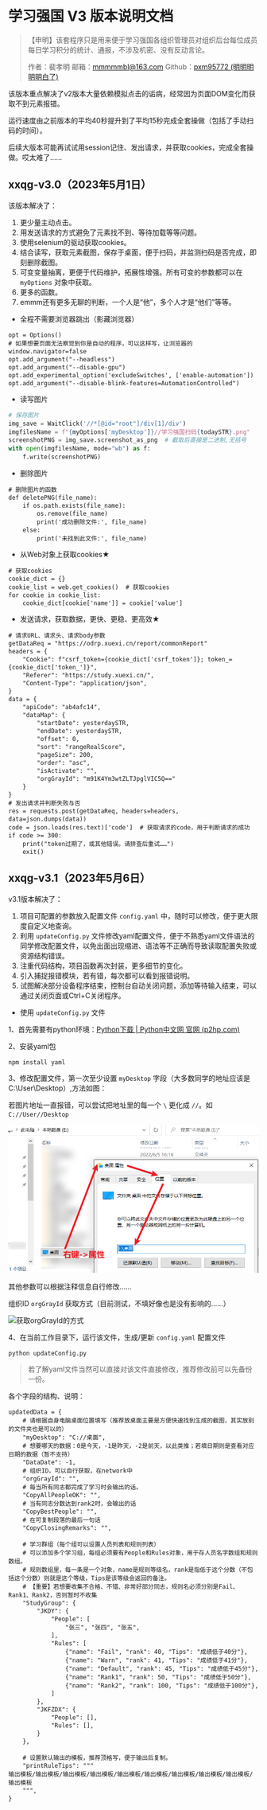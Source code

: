# 学习强国 V3 版本说明文档

> 【申明】该套程序只是用来便于学习强国各组织管理员对组织后台每位成员每日学习积分的统计、通报，不涉及机密、没有反动言论。
>
> 作者：裴孝明
> 邮箱：mmmmmbl@163.com
> Github：[pxm95772 (明明明明明白了) ](https://github.com/pxm95772)

该版本重点解决了v2版本大量依赖模拟点击的诟病，经常因为页面DOM变化而获取不到元素报错。

运行速度由之前版本的平均40秒提升到了平均15秒完成全套操做（包括了手动扫码的时间）。

后续大版本可能再试试用session记住、发出请求，并获取cookies，完成全套操做。哎太难了……

## xxqg-v3.0（2023‎年‎5‎月‎1‎日）

该版本解决了：

1. 更少量主动点击。
2. 用发送请求的方式避免了元素找不到、等待加载等等问题。
3. 使用selenium的驱动获取cookies。
4. 结合读写，获取元素截图，保存于桌面，便于扫码，并监测扫码是否完成，即刻删除截图。
5. 可变变量抽离，更便于代码维护，拓展性增强。所有可变的参数都可以在 `myOptions` 对象中获取。
6. 更多的函数。
7. emmm还有更多无聊的判断，一个人是“他”，多个人才是“他们”等等。



+ 全程不需要浏览器跳出（影藏浏览器）

```
opt = Options()
# 如果想要页面无法察觉到你是自动的程序，可以这样写，让浏览器的window.navigator=false
opt.add_argument("--headless")
opt.add_argument("--disable-gpu")
opt.add_experimental_option('excludeSwitches', ['enable-automation'])
opt.add_argument("--disable-blink-features=AutomationControlled")
```

+ 读写图片

```python
# 保存图片
img_save = WaitClick('//*[@id="root"]/div[1]/div')
imgfilesName = f"{myOptions['myDesktop']}//学习强国扫码{todaySTR}.png"
screenshotPNG = img_save.screenshot_as_png  # 截取后直接是二进制,无括号
with open(imgfilesName, mode="wb") as f:
    f.write(screenshotPNG)
```

+ 删除图片

```
# 删除图片的函数
def deletePNG(file_name):
    if os.path.exists(file_name):
        os.remove(file_name)
        print('成功删除文件:', file_name)
    else:
        print('未找到此文件:', file_name)
```

+ 从Web对象上获取cookies★

```
# 获取cookies
cookie_dict = {}
cookie_list = web.get_cookies()  # 获取cookies
for cookie in cookie_list:
    cookie_dict[cookie['name']] = cookie['value']
```

+ 发送请求，获取数据，更快、更稳、更高效★

```
# 请求URL、请求头、请求body参数
getDataReq = "https://odrp.xuexi.cn/report/commonReport"
headers = {
    "Cookie": f"csrf_token={cookie_dict['csrf_token']}; token_={cookie_dict['token_']}",
    "Referer": "https://study.xuexi.cn/",
    "Content-Type": "application/json",
}
data = {
    "apiCode": "ab4afc14",
    "dataMap": {
        "startDate": yesterdaySTR,
        "endDate": yesterdaySTR,
        "offset": 0,
        "sort": "rangeRealScore",
        "pageSize": 200,
        "order": "asc",
        "isActivate": "",
        "orgGrayId": "m91K4Ym3wtZLTJpglVIC5Q=="
    }
}
# 发出请求并判断失败与否
res = requests.post(getDataReq, headers=headers, data=json.dumps(data))
code = json.loads(res.text)['code']  # 获取请求的code，用于判断请求的成功
if code >= 300:
    print("token过期了，或其他错误。请排查后重试……")
    exit()
```



## xxqg-v3.1（2023‎年‎5‎月‎6‎日）

v3.1版本解决了：

1. 项目可配置的参数放入配置文件 `config.yaml` 中，随时可以修改，便于更大限度自定义地查询。
2. 利用 `updateConfig.py` 文件修改yaml配置文件，便于不熟悉yaml文件语法的同学修改配置文件，以免出面出现缩进、语法等不正确而导致读取配置失败或资源结构错误。
3. 注重代码结构，项目函数再次封装，更多细节的变化。
4. 引入捕捉报错模块，若有错，每次都可以看到报错说明。
5. 试图解决部分设备程序结束，控制台自动关闭问题，添加等待输入结束，可以通过关闭页面或Ctrl+C关闭程序。



+ 使用 `updateConfig.py` 文件

1、首先需要有python环境：[Python下载 | Python中文网 官网 (p2hp.com)](http://python.p2hp.com/downloads/)

2、安装yaml包

```
npm install yaml
```

3、修改配置文件，第一次至少设置 `myDesktop` 字段（大多数同学的地址应该是C:\User\Desktop）,方法如图：

若图片地址一直报错，可以尝试把地址里的每一个 `\` 更化成 `//`。如`C://User//Desktop`


![获取本地桌面的地址](./获取本地桌面的地址.png)

其他参数可以根据注释信息自行修改……

组织ID `orgGrayId` 获取方式（目前测试，不填好像也是没有影响的……）

![获取orgGrayId的方式](../images/获取orgGrayId的方式.png)

4、在当前工作目录下，运行该文件，生成/更新 `config.yaml` 配置文件

```
python updateConfig.py
```

> 若了解yaml文件当然可以直接对该文件直接修改，推荐修改前可以先备份一份。



各个字段的结构、说明：

```
updatedData = {
    # 请根据自身电脑桌面位置填写（推荐放桌面主要是方便快速找到生成的截图，其实放别的文件夹也是可以的）
    "myDesktop": "C://桌面",
    # 想要哪天的数据：0是今天，-1是昨天，-2是前天，以此类推；若填日期则是查看对应日期的数据（暂不支持）
    "DataDate": -1,
    # 组织ID，可以自行获取，在network中
    "orgGrayId": "",
    # 每当所有同志都完成了学习时会输出的话。
    "CopyAllPeopleOK": "",
    # 当有同志分数达到rank2时，会输出的话
    "CopyBestPeople": "",
    # 在可复制段落的最后一句话
    "CopyClosingRemarks": "",

    # 学习群组（每个组可以设置人员列表和规则列表）
    # 可以添加多个学习组，每组必须要有People和Rules对象，用于存人员名字数组和规则数组。
    # 规则数组里，每一条是一个对象，name是规则等级名，rank是指低于这个分数（不包括这个分数）则就是这个等级，Tips是该等级会返回的备注。
    # 【重要】若想要收集不合格、不错、非常好部分同志，规则名必须分别是Fail、Rank1、Rank2，否则暂时不收集
    "StudyGroup": {
        "JKDY": {
            "People": [
                "张三", "张四", "张五", 
            ],
            "Rules": [
                {"name": "Fail", "rank": 40, "Tips": "成绩低于40分"},
                {"name": "Warn", "rank": 41, "Tips": "成绩低于41分"},
                {"name": "Default", "rank": 45, "Tips": "成绩低于45分"},
                {"name": "Rank1", "rank": 50, "Tips": "成绩低于50分"},
                {"name": "Rank2", "rank": 100, "Tips": "成绩低于100分"},
            ]
        },
        "JKFZDX": {
            "People": [],
            "Rules": [],
        }
    },

    # 设置默认输出的模板，推荐顶格写，便于输出后复制。
    "printRuleTips": """
输出模板/输出模板/输出模板/输出模板/输出模板/输出模板/输出模板/输出模板/输出模板/输出模板
    """,
}
```
